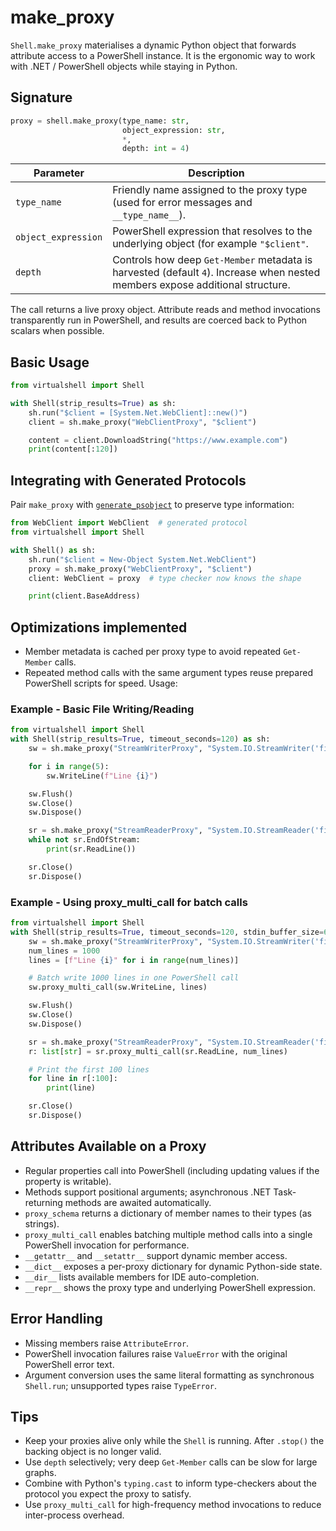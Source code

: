 # make_proxy

`Shell.make_proxy` materialises a dynamic Python object that forwards attribute access to a PowerShell instance. It is the ergonomic way to work with .NET / PowerShell objects while staying in Python.

## Signature

```python
proxy = shell.make_proxy(type_name: str,
                         object_expression: str,
                         *,
                         depth: int = 4)
```

| Parameter | Description |
|-----------|-------------|
| `type_name` | Friendly name assigned to the proxy type (used for error messages and `__type_name__`). |
| `object_expression` | PowerShell expression that resolves to the underlying object (for example `"$client"`. |
| `depth` | Controls how deep `Get-Member` metadata is harvested (default `4`). Increase when nested members expose additional structure. |

The call returns a live proxy object. Attribute reads and method invocations transparently run in PowerShell, and results are coerced back to Python scalars when possible.

## Basic Usage

```python
from virtualshell import Shell

with Shell(strip_results=True) as sh:
    sh.run("$client = [System.Net.WebClient]::new()")
    client = sh.make_proxy("WebClientProxy", "$client")

    content = client.DownloadString("https://www.example.com")
    print(content[:120])
```

## Integrating with Generated Protocols

Pair `make_proxy` with [`generate_psobject`](generate_psobject.md) to preserve type information:

```python
from WebClient import WebClient  # generated protocol
from virtualshell import Shell

with Shell() as sh:
    sh.run("$client = New-Object System.Net.WebClient")
    proxy = sh.make_proxy("WebClientProxy", "$client")
    client: WebClient = proxy  # type checker now knows the shape

    print(client.BaseAddress)
```



## Optimizations implemented
- Member metadata is cached per proxy type to avoid repeated `Get-Member` calls.
- Repeated method calls with the same argument types reuse prepared PowerShell scripts for speed. Usage:

### Example - Basic File Writing/Reading
```python
from virtualshell import Shell
with Shell(strip_results=True, timeout_seconds=120) as sh:
    sw = sh.make_proxy("StreamWriterProxy", "System.IO.StreamWriter('file.txt')")

    for i in range(5):
        sw.WriteLine(f"Line {i}")

    sw.Flush()
    sw.Close()
    sw.Dispose()

    sr = sh.make_proxy("StreamReaderProxy", "System.IO.StreamReader('file.txt')")
    while not sr.EndOfStream:
        print(sr.ReadLine())

    sr.Close()
    sr.Dispose()
```

### Example - Using proxy_multi_call for batch calls
```python
from virtualshell import Shell
with Shell(strip_results=True, timeout_seconds=120, stdin_buffer_size=640 * 1024) as sh:
    sw = sh.make_proxy("StreamWriterProxy", "System.IO.StreamWriter('file.txt')")
    num_lines = 1000
    lines = [f"Line {i}" for i in range(num_lines)]

    # Batch write 1000 lines in one PowerShell call
    sw.proxy_multi_call(sw.WriteLine, lines)

    sw.Flush()
    sw.Close()
    sw.Dispose()

    sr = sh.make_proxy("StreamReaderProxy", "System.IO.StreamReader('file.txt')")
    r: list[str] = sr.proxy_multi_call(sr.ReadLine, num_lines)

    # Print the first 100 lines
    for line in r[:100]:
        print(line)

    sr.Close()
    sr.Dispose()
```

## Attributes Available on a Proxy

- Regular properties call into PowerShell (including updating values if the property is writable).
- Methods support positional arguments; asynchronous .NET Task-returning methods are awaited automatically.
- `proxy_schema` returns a dictionary of member names to their types (as strings).
- `proxy_multi_call` enables batching multiple method calls into a single PowerShell invocation for performance.
- `__getattr__` and `__setattr__` support dynamic member access.
- `__dict__` exposes a per-proxy dictionary for dynamic Python-side state.
- `__dir__` lists available members for IDE auto-completion.
- `__repr__` shows the proxy type and underlying PowerShell expression.
## Error Handling

- Missing members raise `AttributeError`.
- PowerShell invocation failures raise `ValueError` with the original PowerShell error text.
- Argument conversion uses the same literal formatting as synchronous `Shell.run`; unsupported types raise `TypeError`.

## Tips

- Keep your proxies alive only while the `Shell` is running. After `.stop()` the backing object is no longer valid.
- Use `depth` selectively; very deep `Get-Member` calls can be slow for large graphs.
- Combine with Python's `typing.cast` to inform type-checkers about the protocol you expect the proxy to satisfy.
- Use `proxy_multi_call` for high-frequency method invocations to reduce inter-process overhead.
